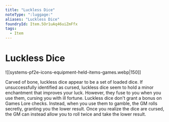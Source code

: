 ```yaml
---
title: "Luckless Dice"
noteType: ":luggage:"
aliases: "Luckless Dice"
foundryId: Item.5Or1uAq46uiZmFfx
tags:
  - Item
---
```


# Luckless Dice
![[systems-pf2e-icons-equipment-held-items-games.webp|150]]

Carved of bone, luckless dice appear to be a set of loaded dice. If unsuccessfully identified as cursed, luckless dice seem to hold a minor enchantment that improves your luck. However, they fuse to you when you use them, cursing you with ill fortune. Luckless dice don't grant a bonus on Games Lore checks. Instead, when you use them to gamble, the GM rolls secretly, granting you the lower result. Once you realize the dice are cursed, the GM can instead allow you to roll twice and take the lower result.

